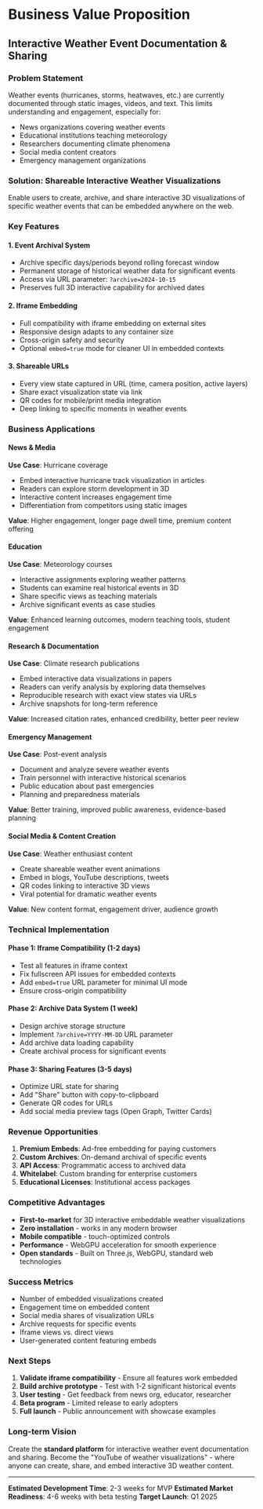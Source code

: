 # Business Value Proposition

## Interactive Weather Event Documentation & Sharing

### Problem Statement

Weather events (hurricanes, storms, heatwaves, etc.) are currently documented through static images, videos, and text. This limits understanding and engagement, especially for:
- News organizations covering weather events
- Educational institutions teaching meteorology
- Researchers documenting climate phenomena
- Social media content creators
- Emergency management organizations

### Solution: Shareable Interactive Weather Visualizations

Enable users to create, archive, and share interactive 3D visualizations of specific weather events that can be embedded anywhere on the web.

### Key Features

#### 1. Event Archival System
- Archive specific days/periods beyond rolling forecast window
- Permanent storage of historical weather data for significant events
- Access via URL parameter: `?archive=2024-10-15`
- Preserves full 3D interactive capability for archived dates

#### 2. Iframe Embedding
- Full compatibility with iframe embedding on external sites
- Responsive design adapts to any container size
- Cross-origin safety and security
- Optional `embed=true` mode for cleaner UI in embedded contexts

#### 3. Shareable URLs
- Every view state captured in URL (time, camera position, active layers)
- Share exact visualization state via link
- QR codes for mobile/print media integration
- Deep linking to specific moments in weather events

### Business Applications

#### News & Media
**Use Case**: Hurricane coverage
- Embed interactive hurricane track visualization in articles
- Readers can explore storm development in 3D
- Interactive content increases engagement time
- Differentiation from competitors using static images

**Value**: Higher engagement, longer page dwell time, premium content offering

#### Education
**Use Case**: Meteorology courses
- Interactive assignments exploring weather patterns
- Students can examine real historical events in 3D
- Share specific views as teaching materials
- Archive significant events as case studies

**Value**: Enhanced learning outcomes, modern teaching tools, student engagement

#### Research & Documentation
**Use Case**: Climate research publications
- Embed interactive data visualizations in papers
- Readers can verify analysis by exploring data themselves
- Reproducible research with exact view states via URLs
- Archive snapshots for long-term reference

**Value**: Increased citation rates, enhanced credibility, better peer review

#### Emergency Management
**Use Case**: Post-event analysis
- Document and analyze severe weather events
- Train personnel with interactive historical scenarios
- Public education about past emergencies
- Planning and preparedness materials

**Value**: Better training, improved public awareness, evidence-based planning

#### Social Media & Content Creation
**Use Case**: Weather enthusiast content
- Create shareable weather event animations
- Embed in blogs, YouTube descriptions, tweets
- QR codes linking to interactive 3D views
- Viral potential for dramatic weather events

**Value**: New content format, engagement driver, audience growth

### Technical Implementation

#### Phase 1: Iframe Compatibility (1-2 days)
- Test all features in iframe context
- Fix fullscreen API issues for embedded contexts
- Add `embed=true` URL parameter for minimal UI mode
- Ensure cross-origin compatibility

#### Phase 2: Archive Data System (1 week)
- Design archive storage structure
- Implement `?archive=YYYY-MM-DD` URL parameter
- Add archive data loading capability
- Create archival process for significant events

#### Phase 3: Sharing Features (3-5 days)
- Optimize URL state for sharing
- Add "Share" button with copy-to-clipboard
- Generate QR codes for URLs
- Add social media preview tags (Open Graph, Twitter Cards)

### Revenue Opportunities

1. **Premium Embeds**: Ad-free embedding for paying customers
2. **Custom Archives**: On-demand archival of specific events
3. **API Access**: Programmatic access to archived data
4. **Whitelabel**: Custom branding for enterprise customers
5. **Educational Licenses**: Institutional access packages

### Competitive Advantages

- **First-to-market** for 3D interactive embeddable weather visualizations
- **Zero installation** - works in any modern browser
- **Mobile compatible** - touch-optimized controls
- **Performance** - WebGPU acceleration for smooth experience
- **Open standards** - Built on Three.js, WebGPU, standard web technologies

### Success Metrics

- Number of embedded visualizations created
- Engagement time on embedded content
- Social media shares of visualization URLs
- Archive requests for specific events
- Iframe views vs. direct views
- User-generated content featuring embeds

### Next Steps

1. **Validate iframe compatibility** - Ensure all features work embedded
2. **Build archive prototype** - Test with 1-2 significant historical events
3. **User testing** - Get feedback from news org, educator, researcher
4. **Beta program** - Limited release to early adopters
5. **Full launch** - Public announcement with showcase examples

### Long-term Vision

Create the **standard platform** for interactive weather event documentation and sharing. Become the "YouTube of weather visualizations" - where anyone can create, share, and embed interactive 3D weather content.

---

**Estimated Development Time**: 2-3 weeks for MVP
**Estimated Market Readiness**: 4-6 weeks with beta testing
**Target Launch**: Q1 2025
